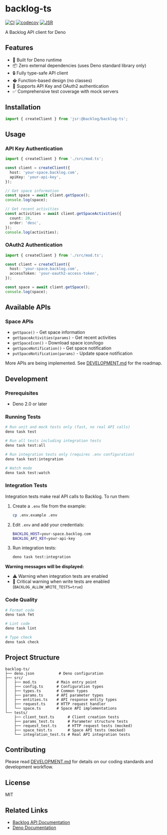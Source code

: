 # backlog-ts

[![CI](https://github.com/nulab/backlog-ts/workflows/CI/badge.svg)](https://github.com/nulab/backlog-ts/actions)
[![codecov](https://codecov.io/gh/nulab/backlog-ts/branch/main/graph/badge.svg)](https://codecov.io/gh/nulab/backlog-ts)
[![JSR](https://jsr.io/badges/@backlog/backlog-ts)](https://jsr.io/@backlog/backlog-ts)

A Backlog API client for Deno

## Features

- 🦕 Built for Deno runtime
- 📦 Zero external dependencies (uses Deno standard library only)
- 🔒 Fully type-safe API client
- � Function-based design (no classes)
- 🔑 Supports API Key and OAuth2 authentication
- ✅ Comprehensive test coverage with mock servers

## Installation

```typescript
import { createClient } from 'jsr:@backlog/backlog-ts';
```

## Usage

### API Key Authentication

```typescript
import { createClient } from './src/mod.ts';

const client = createClient({
  host: 'your-space.backlog.com',
  apiKey: 'your-api-key',
});

// Get space information
const space = await client.getSpace();
console.log(space);

// Get recent activities
const activities = await client.getSpaceActivities({
  count: 20,
  order: 'desc',
});
console.log(activities);
```

### OAuth2 Authentication

```typescript
import { createClient } from './src/mod.ts';

const client = createClient({
  host: 'your-space.backlog.com',
  accessToken: 'your-oauth2-access-token',
});

const space = await client.getSpace();
console.log(space);
```

## Available APIs

### Space APIs

- `getSpace()` - Get space information
- `getSpaceActivities(params)` - Get recent activities
- `getSpaceIcon()` - Download space icon/logo
- `getSpaceNotification()` - Get space notification
- `putSpaceNotification(params)` - Update space notification

More APIs are being implemented. See [DEVELOPMENT.md](./DEVELOPMENT.md) for the roadmap.

## Development

### Prerequisites

- Deno 2.0 or later

### Running Tests

```bash
# Run unit and mock tests only (fast, no real API calls)
deno task test

# Run all tests including integration tests
deno task test:all

# Run integration tests only (requires .env configuration)
deno task test:integration

# Watch mode
deno task test:watch
```

### Integration Tests

Integration tests make real API calls to Backlog. To run them:

1. Create a `.env` file from the example:

   ```bash
   cp .env.example .env
   ```

2. Edit `.env` and add your credentials:

   ```bash
   BACKLOG_HOST=your-space.backlog.com
   BACKLOG_API_KEY=your-api-key
   ```

3. Run integration tests:
   ```bash
   deno task test:integration
   ```

**Warning messages will be displayed:**

- ⚠️ Warning when integration tests are enabled
- 🚨 Critical warning when write tests are enabled (`BACKLOG_ALLOW_WRITE_TESTS=true`)

### Code Quality

```bash
# Format code
deno task fmt

# Lint code
deno task lint

# Type check
deno task check
```

## Project Structure

```
backlog-ts/
├── deno.json           # Deno configuration
├── src/
│   ├── mod.ts         # Main entry point
│   ├── config.ts      # Configuration types
│   ├── types.ts       # Common types
│   ├── params.ts      # API parameter types
│   ├── entities.ts    # API response entity types
│   ├── request.ts     # HTTP request handler
│   └── space.ts       # Space API implementations
└── tests/
    ├── client_test.ts      # Client creation tests
    ├── params_test.ts      # Parameter structure tests
    ├── request_test.ts     # HTTP request tests (mocked)
    ├── space_test.ts       # Space API tests (mocked)
    └── integration_test.ts # Real API integration tests
```

## Contributing

Please read [DEVELOPMENT.md](./DEVELOPMENT.md) for details on our coding standards and development workflow.

## License

MIT

## Related Links

- [Backlog API Documentation](https://developer.nulab.com/docs/backlog/)
- [Deno Documentation](https://deno.land/)
